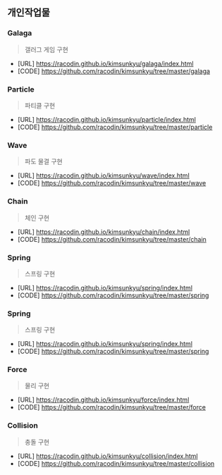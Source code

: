 ## 개인작업물

### Galaga
> 갤러그 게임 구현

* [URL] <https://racodin.github.io/kimsunkyu/galaga/index.html>
* [CODE] <https://github.com/racodin/kimsunkyu/tree/master/galaga>

### Particle
> 파티클 구현

* [URL] <https://racodin.github.io/kimsunkyu/particle/index.html>
* [CODE] <https://github.com/racodin/kimsunkyu/tree/master/particle>

### Wave
> 파도 물결 구현

* [URL] <https://racodin.github.io/kimsunkyu/wave/index.html>
* [CODE] <https://github.com/racodin/kimsunkyu/tree/master/wave>

### Chain
> 체인 구현

* [URL] <https://racodin.github.io/kimsunkyu/chain/index.html>
* [CODE] <https://github.com/racodin/kimsunkyu/tree/master/chain>

### Spring
> 스프링 구현

* [URL] <https://racodin.github.io/kimsunkyu/spring/index.html>
* [CODE] <https://github.com/racodin/kimsunkyu/tree/master/spring>

### Spring
> 스프링 구현

* [URL] <https://racodin.github.io/kimsunkyu/spring/index.html>
* [CODE] <https://github.com/racodin/kimsunkyu/tree/master/spring>
### Force
> 물리 구현

* [URL] <https://racodin.github.io/kimsunkyu/force/index.html>
* [CODE] <https://github.com/racodin/kimsunkyu/tree/master/force>

### Collision
> 충돌 구현

* [URL] <https://racodin.github.io/kimsunkyu/collision/index.html>
* [CODE] <https://github.com/racodin/kimsunkyu/tree/master/collision>
